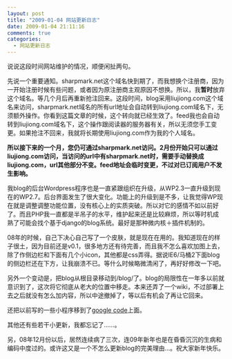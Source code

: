 ```yaml
---
layout: post
title: "2009-01-04 网站更新日志"
date: 2009-01-04 21:11:16
comments: true
categories:
  - 网站更新日志
---
```

说说这段时间网站维护的情况，顺便闲扯两句。

先说一个重要通知。sharpmark.net这个域名快到期了，而我想换个注册商，因为一开始注册时候有些问题，或者因为原注册商主观原因不想换。所以，我**暂时**放弃这个域名。等几个月后再重新抢注回来。这段时间，blog采用liujiong.com这个域名来访问，sharpmark.net域名的所有url地址会自动转到liujiong.com域名下，无须额外操作。你看到这篇文章的时候，这个转向就已经生效了。feed我也会自动转到liujiong.com域名下，这个操作跟阅读器的服务器有关，所以无须您手工变更。如果抢注不回来，我就将长期使用liujiong.com作为我的个人域名。

**所以接下来的一个月，您仍可通过sharpmark.net访问。2月份开始只可以通过liujiong.com访问，当访问的url中有sharpmark.net时，需要手动替换成liujiong.com，url其他部分不变。feed地址会临时变更，不过对已订阅用户不发生影响。**

我blog的后台Wordpress程序也是一直紧跟组织在升级，从WP2.3一直升级到现在的WP2.7。后台界面发生了很大变化。功能上的升级到是不多，让我觉得WP现在就是调整调整功能位置，没有核心上的实质突破。所以对它的感情不如以前好了。而且PHP我一直都是半吊子的水平，维护起来还是比较麻烦，所以等时机成熟了可能会找个基于django的blog系统。最好是那种微内核＋插件机制的。

08年的时候，自己下决心自己写了一个皮肤，就是现在在用的。我知道现在的样子很土，因为目前还是v0.1，很多地方还有待完善，而且我不怎么喜欢加图上去，除了作侧边栏和下面有几个小icon，其他都是css弄得。据说IE6/马桶2下面blog的侧边栏还在下方，让我崩溃不已。等什么时候略微清闲了，再好好修改一下吧。

另外一个变动是，把blog从根目录移动到/blog/了。blog的局限性在一年多以前就意识到了，这次将它彻底从老大的位置中移走。本来还弄了一个wiki，不过部署上去之后就没有怎么加内容，所以中途撤掉了，等以后有机会了再让它回来。

还把以前写的一些小程序移到了[google code][google-code]上面。

其他还有些若干小更新，我都忘记了……。

另，08年12月份以后，居然连续病了三次，连09年新年也是在昏昏沉沉的生病和编码中度过的。或许这又是一个不怎么更新blog的完美理由&#8230;。祝大家新年快乐。

 [google-code]: http://sharpmark.googlecode.com/